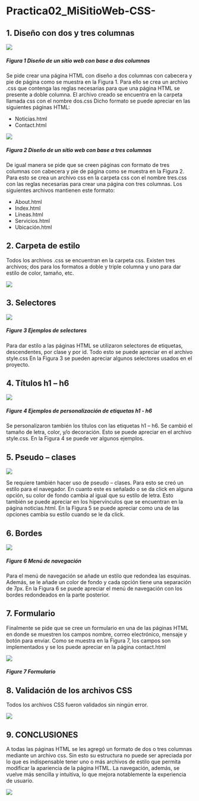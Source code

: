 # Practica02_MiSitioWeb-CSS-

## 1.	Diseño con dos y tres columnas

![](README/1.png)
##### Figura 1 Diseño de un sitio web con base a dos columnas


Se pide crear una página HTML con diseño a dos columnas con cabecera y pie de página como se muestra en la Figura 1. Para ello se crea un archivo .css que contenga las reglas necesarias para que una página HTML se presente a doble columna. 
El archivo creado se encuentra en la carpeta llamada css con el nombre dos.css
Dicho formato se puede apreciar en las siguientes páginas HTML:
-	Noticias.html
-	Contact.html

![](README/2.png)
##### Figura 2 Diseño de un sitio web con base a tres columnas


De igual manera se pide que se creen páginas con formato de tres columnas con cabecera y pie de página como se muestra en la Figura 2. Para esto se crea un archivo css en la carpeta css con el nombre tres.css con las reglas necesarias para crear una página con tres columnas.
Los siguientes archivos mantienen este formato:
-	About.html
-	Index.html
-	Líneas.html
-	Servicios.html
-	Ubicación.html

## 2.	Carpeta de estilo

Todos los archivos .css se encuentran en la carpeta css. Existen tres archivos; dos para los formatos a doble y triple columna y uno para dar estilo de color, tamaño, etc. 

![](README/3.png)

## 3.	Selectores

![](README/4.png)
##### Figure 3 Ejemplos de selectores


Para dar estilo a las páginas HTML se utilizaron selectores de etiquetas, descendentes, por clase y por id. Todo esto se puede apreciar en el archivo style.css
En la Figura 3 se pueden apreciar algunos selectores usados en el proyecto.

## 4.	Títulos h1 – h6

![](README/5.png)
##### Figure 4 Ejemplos de personalización de etiquetas h1 - h6


Se personalizaron también los títulos con las etiquetas h1 – h6. Se cambió el tamaño de letra, color, y/o decoración.
Esto se puede apreciar en el archivo style.css.
En la Figura 4 se puede ver algunos ejemplos.

## 5.	Pseudo – clases

![](README/6.png)

Se requiere también hacer uso de pseudo – clases. Para esto se creó un estilo para el navegador. En cuanto este es señalado o se da click en alguna opción, su color de fondo cambia al igual que su estilo de letra.
Esto también se puede apreciar en los hipervínculos que se encuentran en la página noticias.html.
En la Figura 5 se puede apreciar como una de las opciones cambia su estilo cuando se le da click.
 
## 6.	Bordes

![](README/7.png)
##### Figure 6  Menú de navegación


Para el menú de navegación se añade un estilo que redondea las esquinas. Además, se le añade un color de fondo y cada opción tiene una separación de 7px.
En la Figura 6 se puede apreciar el menú de navegación con los bordes redondeados en la parte posterior.

## 7.	Formulario

Finalmente se pide que se cree un formulario en una de las páginas HTML en donde se muestren los campos nombre, correo electrónico, mensaje y botón para enviar. 
Como se muestra en la Figura 7, los campos son implementados y se los puede apreciar en la página contact.html

![](README/8.png)
##### Figure 7 Formulario


## 8.	Validación de los archivos CSS

Todos los archivos CSS fueron validados sin ningún error.

![](README/9.png)

## 9.	CONCLUSIONES

A todas las páginas HTML se les agregó un formato de dos o tres columnas mediante un archivo css. Sin esto su estructura no puede ser apreciada por lo que es indispensable tener uno o más archivos de estilo que permita modificar la apariencia de la página HTML. La navegación, además, se vuelve más sencilla y intuitiva, lo que mejora notablemente la experiencia de usuario. 

![](README/10.png)
